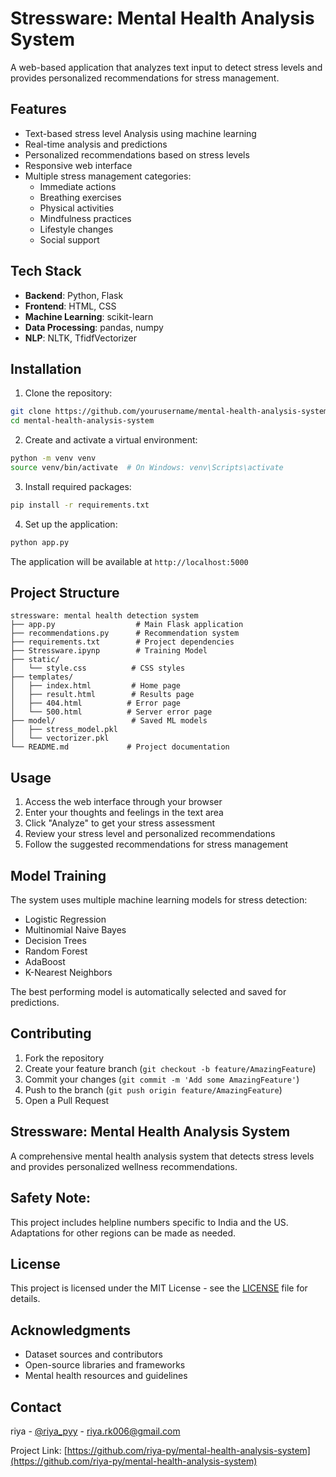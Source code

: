 # Stressware: Mental Health Analysis System

A web-based application that analyzes text input to detect stress levels and provides personalized recommendations for stress management.

## Features

- Text-based stress level Analysis using machine learning
- Real-time analysis and predictions
- Personalized recommendations based on stress levels
- Responsive web interface
- Multiple stress management categories:
  - Immediate actions
  - Breathing exercises
  - Physical activities
  - Mindfulness practices
  - Lifestyle changes
  - Social support

## Tech Stack

- **Backend**: Python, Flask
- **Frontend**: HTML, CSS
- **Machine Learning**: scikit-learn
- **Data Processing**: pandas, numpy
- **NLP**: NLTK, TfidfVectorizer

## Installation

1. Clone the repository:
```bash
git clone https://github.com/yourusername/mental-health-analysis-system.git
cd mental-health-analysis-system
```

2. Create and activate a virtual environment:
```bash
python -m venv venv
source venv/bin/activate  # On Windows: venv\Scripts\activate
```

3. Install required packages:
```bash
pip install -r requirements.txt
```

4. Set up the application:
```bash
python app.py
```

The application will be available at `http://localhost:5000`

## Project Structure

```
stressware: mental health detection system
├── app.py                  # Main Flask application
├── recommendations.py      # Recommendation system
├── requirements.txt        # Project dependencies
├── Stressware.ipynp        # Training Model
├── static/
│   └── style.css          # CSS styles
├── templates/
│   ├── index.html         # Home page
│   ├── result.html        # Results page
│   ├── 404.html          # Error page
│   └── 500.html          # Server error page
├── model/                 # Saved ML models
│   ├── stress_model.pkl
│   └── vectorizer.pkl
└── README.md             # Project documentation
```

## Usage

1. Access the web interface through your browser
2. Enter your thoughts and feelings in the text area
3. Click "Analyze" to get your stress assessment
4. Review your stress level and personalized recommendations
5. Follow the suggested recommendations for stress management

## Model Training

The system uses multiple machine learning models for stress detection:
- Logistic Regression
- Multinomial Naive Bayes
- Decision Trees
- Random Forest
- AdaBoost
- K-Nearest Neighbors

The best performing model is automatically selected and saved for predictions.

## Contributing

1. Fork the repository
2. Create your feature branch (`git checkout -b feature/AmazingFeature`)
3. Commit your changes (`git commit -m 'Add some AmazingFeature'`)
4. Push to the branch (`git push origin feature/AmazingFeature`)
5. Open a Pull Request


## Stressware: Mental Health Analysis System
A comprehensive mental health analysis system that detects stress levels and provides personalized wellness recommendations.

## Safety Note:
This project includes helpline numbers specific to India and the US. Adaptations for other regions can be made as needed.


## License

This project is licensed under the MIT License - see the [LICENSE](LICENSE) file for details.

## Acknowledgments

- Dataset sources and contributors
- Open-source libraries and frameworks
- Mental health resources and guidelines

## Contact

riya - [@riya_pyy](https://twitter.com/riya_pyy) - riya.rk006@gmail.com

Project Link: [https://github.com/riya-py/mental-health-analysis-system](https://github.com/riya-py/mental-health-analysis-system)
